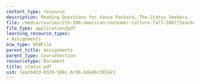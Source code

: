 ```yaml
---
content_type: resource
description: Reading Questions for Vance Packard, The Status Seekers.
file: /media/courses/21h-206-american-consumer-culture-fall-2007/1eacb42d0329508c6c98bde86c305421_status.pdf
file_type: application/pdf
learning_resource_types:
- Assignments
ocw_type: OCWFile
parent_title: Assignments
parent_type: CourseSection
resourcetype: Document
title: status.pdf
uid: 1eacb42d-0329-508c-6c98-bde86c305421
---
```

